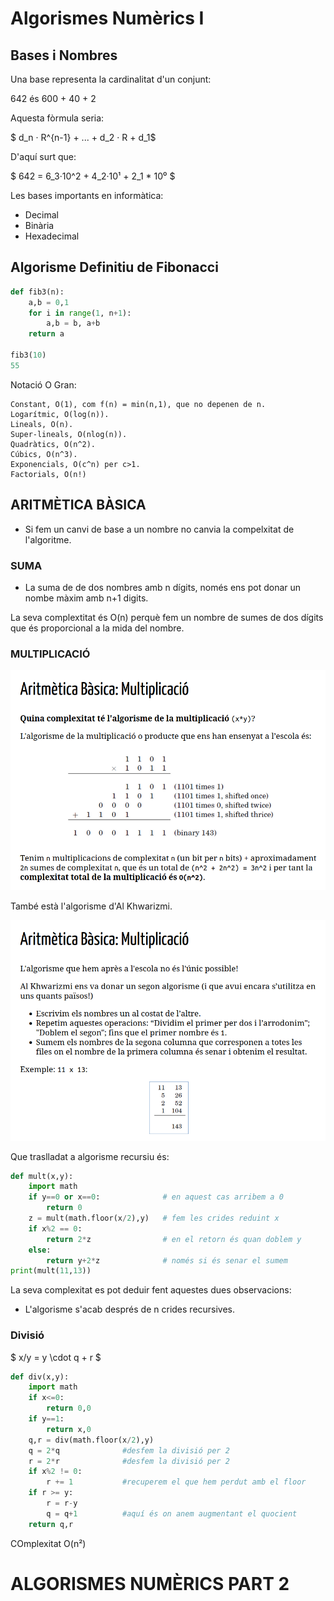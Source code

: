 # Algorismes Numèrics I

## Bases i Nombres

Una base representa la cardinalitat d'un conjunt:

642 és 600 + 40 + 2

Aquesta fòrmula seria:

$ d_n · R^{n-1} + ... + d_2 · R + d_1$

D'aquí surt que:

$ 642 = 6_3·10^2 + 4_2·10¹ + 2_1 * 10⁰  $

Les bases importants en informàtica:
- Decimal
- Binària
- Hexadecimal

## Algorisme Definitiu de Fibonacci

```python
def fib3(n):
    a,b = 0,1
    for i in range(1, n+1):
        a,b = b, a+b
    return a

fib3(10)
55
```

Notació O Gran:

    Constant, O(1), com f(n) = min(n,1), que no depenen de n.
    Logarítmic, O(log(n)).
    Lineals, O(n).
    Super-lineals, O(nlog(n)).
    Quadràtics, O(n^2).
    Cúbics, O(n^3).
    Exponencials, O(c^n) per c>1.
    Factorials, O(n!)


## ARITMÈTICA BÀSICA

- Si fem un canvi de base a un nombre no canvia la compelxitat de l'algoritme.

### SUMA
- La suma de de dos nombres amb n dígits, només ens pot donar un nombe màxim amb n+1 digits.

La seva complextitat és O(n) perquè fem un nombre de sumes de dos dígits que és proporcional a la mida del nombre.

### MULTIPLICACIÓ
![Multiplicació](2.png)

També està l'algorisme d'Al Khwarizmi.

![Multiplicació](2.1.png)

Que traslladat a algorisme recursiu és:
```python
def mult(x,y):
    import math
    if y==0 or x==0:              # en aquest cas arribem a 0
        return 0
    z = mult(math.floor(x/2),y)   # fem les crides reduint x
    if x%2 == 0:
        return 2*z                # en el retorn és quan doblem y  
    else:
        return y+2*z              # només si és senar el sumem
print(mult(11,13))
```
La seva complexitat es pot deduir fent aquestes dues observacions:
- L'algorisme s'acab després de n crides recursives. 

### Divisió

$ x/y = y \cdot q + r $

```python
def div(x,y):
    import math
    if x<=0:
        return 0,0
    if y==1: 
        return x,0
    q,r = div(math.floor(x/2),y)
    q = 2*q              #desfem la divisió per 2
    r = 2*r              #desfem la divisió per 2 
    if x%2 != 0:
        r += 1           #recuperem el que hem perdut amb el floor
    if r >= y:
        r = r-y          
        q = q+1          #aquí és on anem augmentant el quocient
    return q,r
```


COmplexitat O(n²)


# ALGORISMES NUMÈRICS PART 2


